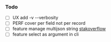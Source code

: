 ### Todo

- [ ] UX       add -v --verbosity
- [ ] PERF     cover per field not per record
- [ ] feature  manage multijson string [stakoverflow](https://stackoverflow.com/questions/27907633/how-to-extract-multiple-json-objects-from-one-file)
- [ ] feature  select as argument in cli
